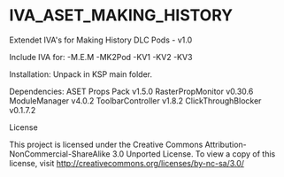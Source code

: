 # IVA_ASET_MAKING_HISTORY
Extendet IVA's for Making History DLC Pods - v1.0

Include IVA for:
-M.E.M
-MK2Pod
-KV1
-KV2
-KV3


Installation:
Unpack in KSP main folder.


Dependencies:
ASET Props Pack v1.5.0
RasterPropMonitor v0.30.6
ModuleManager v4.0.2
ToolbarController v1.8.2
ClickThroughBlocker v0.1.7.2

License

This project is licensed under the Creative Commons Attribution-NonCommercial-ShareAlike 3.0 Unported License.
To view a copy of this license, visit http://creativecommons.org/licenses/by-nc-sa/3.0/
